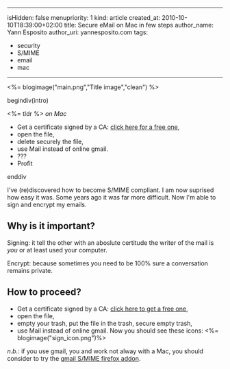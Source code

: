 -----
isHidden:       false
menupriority:   1
kind:           article
created_at:     2010-10-10T18:39:00+02:00
title: Secure eMail on Mac in few steps
author_name: Yann Esposito
author_uri: yannesposito.com
tags:
  - security
  - S/MIME
  - email
  - mac
-----

<%= blogimage("main.png","Title image","clean") %>

begindiv(intro)

<%= tldr %> _on Mac_

- Get a certificate signed by a CA: [click here for a free one](http://www.instantssl.com/ssl-certificate-products/free-email-certificate.html),
- open the file,
- delete securely the file,
- use Mail instead of online gmail.
- ???
- Profit


enddiv

I've (re)discovered how to become S/MIME compliant. 
I am now suprised how easy it was. 
Some years ago it was far more difficult.
Now I'm able to sign and encrypt my emails.

## Why is it important?

Signing: it tell the other with an aboslute certitude the writer of the mail is _you_ or at least used your computer.

Encrypt: because sometimes you need to be 100% sure a conversation remains private.

## How to proceed?

- Get a certificate signed by a CA: [click here to get a free one](http://www.instantssl.com/ssl-certificate-products/free-email-certificate.html),
- open the file,
- empty your trash, put the file in the trash, secure empty trash,
- use Mail instead of online gmail.
  Now you should see these icons: 
  <%= blogimage("sign_icon.png")%>

_n.b._: if you use gmail, you and work not alway with a Mac, you should consider to try the [gmail S/MIME firefox addon](https://addons.mozilla.org/firefox/addon/592).
